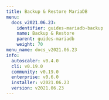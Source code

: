 ```yaml
---
title: Backup & Restore MariaDB
menu:
  docs_v2021.06.23:
    identifier: guides-mariadb-backup
    name: Backup & Restore
    parent: guides-mariadb
    weight: 70
menu_name: docs_v2021.06.23
info:
  autoscaler: v0.4.0
  cli: v0.19.0
  community: v0.19.0
  enterprise: v0.6.0
  installer: v2021.06.23
  version: v2021.06.23
---
```


